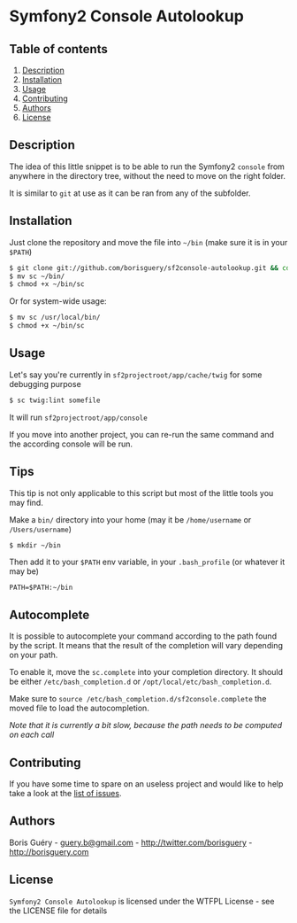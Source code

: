 Symfony2 Console Autolookup
=======================

Table of contents
-----------------

1. [Description](#description)
2. [Installation](#installation)
3. [Usage](#usage)
4. [Contributing](#contributing)
5. [Authors](#authors)
6. [License](#license)

Description
-----------

The idea of this little snippet is to be able to run the Symfony2 `console` from anywhere in the directory
tree, without the need to move on the right folder.

It is similar to `git` at use as it can be ran from any of the subfolder.

Installation
------------

Just clone the repository and move the file into `~/bin` (make sure it is in your `$PATH`)

```bash
$ git clone git://github.com/borisguery/sf2console-autolookup.git && cd sf2console-autolookup
$ mv sc ~/bin/
$ chmod +x ~/bin/sc
```

Or for system-wide usage:

```bash
$ mv sc /usr/local/bin/
$ chmod +x ~/bin/sc
```

Usage
-----

Let's say you're currently in `sf2projectroot/app/cache/twig` for some debugging purpose
```bash
$ sc twig:lint somefile
```

It will run `sf2projectroot/app/console`

If you move into another project, you can re-run the same command and the according console
will be run.

Tips
----

This tip is not only applicable to this script but most of the little tools you may find.

Make a `bin/` directory into your home (may it be `/home/username` or `/Users/username`)

```bash
$ mkdir ~/bin
```

Then add it to your `$PATH` env variable, in your `.bash_profile` (or whatever it may be)

```
PATH=$PATH:~/bin
```

Autocomplete
------------

It is possible to autocomplete your command according to the path found by the script.
It means that the result of the completion will vary depending on your path.

To enable it, move the `sc.complete` into your completion directory. It should be either
`/etc/bash_completion.d` or `/opt/local/etc/bash_completion.d`.

Make sure to `source /etc/bash_completion.d/sf2console.complete` the moved file to load the autocompletion.

*Note that it is currently a bit slow, because the path needs to be computed on each call*

Contributing
------------

If you have some time to spare on an useless project and would like to help take a look at the [list of issues](http://github.com/borisguery/PaginatedResource/issues).


Authors
-------

Boris Guéry - <guery.b@gmail.com> - <http://twitter.com/borisguery> - <http://borisguery.com>

License
-------

`Symfony2 Console Autolookup` is licensed under the WTFPL License - see the LICENSE file for details

